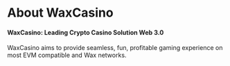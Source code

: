 # About WaxCasino

#### **WaxCasino: Leading Crypto Casino Solution Web 3.0**

WaxCasino aims to provide seamless, fun, profitable gaming experience on most EVM compatible  and Wax networks.
